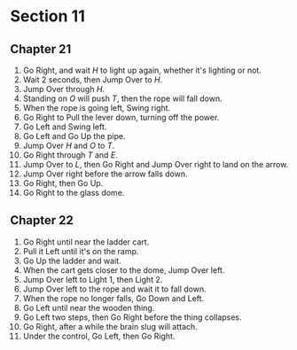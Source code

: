 # Section 11

## Chapter 21

1. Go Right, and wait _H_ to light up again, whether it's lighting or not.
2. Wait 2 seconds, then Jump Over to _H_.
3. Jump Over through _H_.
4. Standing on _O_ will push _T_, then the rope will fall down.
5. When the rope is going left, Swing right.
6. Go Right to Pull the lever down, turning off the power.
7. Go Left and Swing left.
8. Go Left and Go Up the pipe.
9. Jump Over _H_ and _O_ to _T_.
10. Go Right through _T_ and _E_.
11. Jump Over to _L_, then Go Right and Jump Over right to land on the arrow.
12. Jump Over right before the arrow falls down.
13. Go Right, then Go Up.
14. Go Right to the glass dome.

## Chapter 22

1. Go Right until near the ladder cart.
2. Pull it Left until it's on the ramp.
3. Go Up the ladder and wait.
4. When the cart gets closer to the dome, Jump Over left.
5. Jump Over left to Light 1, then Light 2.
6. Jump Over left to the rope and wait it to fall down.
7. When the rope no longer falls, Go Down and Left.
8. Go Left until near the wooden thing.
9. Go Left two steps, then Go Right before the thing collapses.
10. Go Right, after a while the brain slug will attach.
11. Under the control, Go Left, then Go Right.
